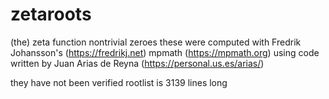 # zetaroots
(the) zeta function nontrivial zeroes
these were computed with Fredrik Johansson's (https://fredrikj.net) mpmath (https://mpmath.org)
using code written by Juan Arias de Reyna (https://personal.us.es/arias/)

they have not been verified
rootlist is 3139 lines long
